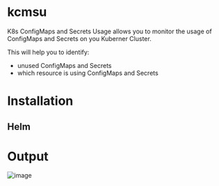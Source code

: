 # kcmsu
K8s ConfigMaps and Secrets Usage allows you to monitor the usage of ConfigMaps and Secrets on you Kuberner Cluster.

This will help you to identify:
- unused ConfigMaps and Secrets
- which resource is using ConfigMaps and Secrets

# Installation
## Helm

# Output
![image](https://github.com/user-attachments/assets/3ca2897f-982b-4372-ad68-50a8c27f619a)
